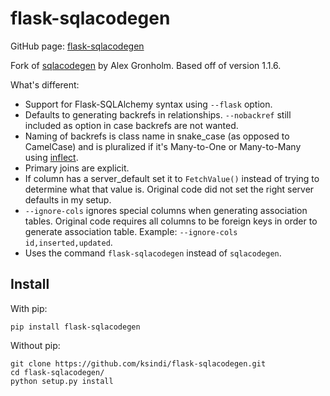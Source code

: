 # flask-sqlacodegen

GitHub page: [flask-sqlacodegen](https://github.com/ksindi/flask-sqlacodegen) 

Fork of [sqlacodegen](https://pypi.python.org/pypi/sqlacodegen) by Alex Gronholm. Based off of version 1.1.6.

What's different:

* Support for Flask-SQLAlchemy syntax using `--flask` option.
* Defaults to generating backrefs in relationships. `--nobackref` still included as option in case backrefs are not wanted. 
* Naming of backrefs is class name in snake_case (as opposed to CamelCase) and is pluralized if it's Many-to-One or Many-to-Many using [inflect](https://pypi.python.org/pypi/inflect).
* Primary joins are explicit.
* If column has a server_default set it to `FetchValue()` instead of trying to determine what that value is. Original code did not set the right server defaults in my setup.
* `--ignore-cols` ignores special columns when generating association tables. Original code requires all columns to be foreign keys in order to generate association table. Example: `--ignore-cols id,inserted,updated`.
* Uses the command `flask-sqlacodegen` instead of `sqlacodegen`.

## Install

With pip:
```
pip install flask-sqlacodegen
```

Without pip:
```
git clone https://github.com/ksindi/flask-sqlacodegen.git
cd flask-sqlacodegen/
python setup.py install
```
